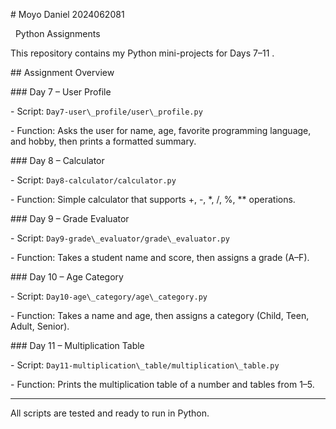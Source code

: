 \#  Moyo Daniel 2024062081

&nbsp;                            Python Assignments



This repository contains my Python mini-projects for Days 7–11 .



\## Assignment Overview



\### Day 7 – User Profile

\- Script: `Day7-user\_profile/user\_profile.py`

\- Function: Asks the user for name, age, favorite programming language, and hobby, then prints a formatted summary.



\### Day 8 – Calculator

\- Script: `Day8-calculator/calculator.py`

\- Function: Simple calculator that supports +, -, \*, /, %, \*\* operations.



\### Day 9 – Grade Evaluator

\- Script: `Day9-grade\_evaluator/grade\_evaluator.py`

\- Function: Takes a student name and score, then assigns a grade (A–F).



\### Day 10 – Age Category

\- Script: `Day10-age\_category/age\_category.py`

\- Function: Takes a name and age, then assigns a category (Child, Teen, Adult, Senior).



\### Day 11 – Multiplication Table

\- Script: `Day11-multiplication\_table/multiplication\_table.py`

\- Function: Prints the multiplication table of a number and tables from 1–5.



---



All scripts are tested and ready to run in Python.



